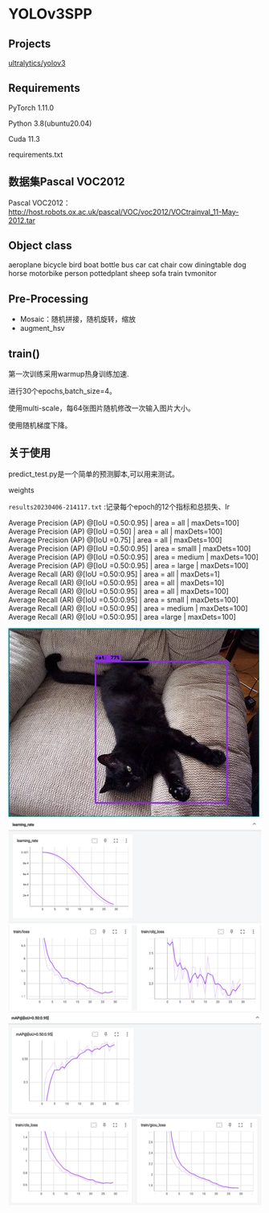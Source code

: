 # YOLOv3SPP

## Projects

[ultralytics/yolov3](https://github.com/ultralytics/yolov3)

## Requirements

PyTorch 1.11.0

Python 3.8(ubuntu20.04)

Cuda 11.3

requirements.txt

## 数据集Pascal VOC2012 

Pascal VOC2012：http://host.robots.ox.ac.uk/pascal/VOC/voc2012/VOCtrainval_11-May-2012.tar

## Object class

aeroplane
bicycle
bird
boat
bottle
bus
car
cat
chair
cow
diningtable
dog
horse
motorbike
person
pottedplant
sheep
sofa
train
tvmonitor

## Pre-Processing

- Mosaic：随机拼接，随机旋转，缩放
- augment_hsv

## train()
第一次训练采用warmup热身训练加速.

进行30个epochs,batch_size=4。

使用multi-scale，每64张图片随机修改一次输入图片大小。

使用随机梯度下降。

## 关于使用

predict_test.py是一个简单的预测脚本,可以用来测试。

weights

`results20230406-214117.txt` :记录每个epoch的12个指标和总损失、lr

Average Precision (AP) @[IoU =0.50:0.95] | area = all | maxDets=100]  
Average Precision (AP) @[IoU =0.50] | area = all | maxDets=100]  
Average Precision (AP) @[IoU =0.75] | area = all | maxDets=100]  
Average Precision (AP) @[IoU =0.50:0.95] | area = smalll | maxDets=100]  
Average Precision (AP) @[IoU =0.50:0.95] | area = medium | maxDets=100]  
Average Precision (AP) @[IoU =0.50:0.95] | area = large | maxDets=100]  
Average Recall (AR) @[IoU =0.50:0.95] | area = all | maxDets=1]  
Average Recall (AR) @[IoU =0.50:0.95] | area = all | maxDets=10]  
Average Recall (AR) @[IoU =0.50:0.95] | area = all | maxDets=100]  
Average Recall (AR) @[IoU =0.50:0.95] | area = small | maxDets=100]  
Average Recall (AR) @[IoU =0.50:0.95] | area = medium | maxDets=100]  
Average Recall (AR) @[IoU =0.50:0.95] | area =large | maxDets=100]  





![](test_result.jpg)
![](learning_rate.png)
![](loss&obj_loss.png)
![](mAP1.png)
![](cls_loss&giou_loss.png)

